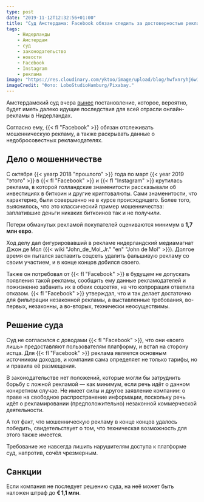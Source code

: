 ```yaml
---
type: post
date: "2019-11-12T12:32:56+01:00"
title: "Суд Амстердама: Facebook обязан следить за достоверностью рекламы"
tags:
    - Нидерланды
    - Амстердам
    - суд
    - законодательство
    - новости
    - Facebook
    - Instagram
    - реклама
image: "https://res.cloudinary.com/yktoo/image/upload/blog/hwfxnryhj6w1s0pevz0y.jpg"
imageCredit: "Фото: LoboStudioHamburg/Pixabay."
---
```


Амстердамский суд вчера [вынес](https://www.rechtspraak.nl/Organisatie-en-contact/Organisatie/Rechtbanken/Rechtbank-Amsterdam/Nieuws/Paginas/Facebook-moet-nepadvertenties-John-de-Mol-weren.aspx) постановление, которое, вероятно, будет иметь далеко идущие последствия для всей отрасли онлайн-рекламы в Нидерландах.

Согласно ему, {{< fl "Facebook" >}} обязан отслеживать мошенническую рекламу, а также раскрывать данные о недобросовестных рекламодателях.

<!--more-->

## Дело о мошенничестве

С октября {{< yearp 2018 "прошлого" >}} года по март {{< year 2019 "этого" >}} в {{< fl "Facebook" >}} и {{< fl "Instagram" >}} крутилась реклама, в которой голландские знаменитости рассказывали об инвестициях в биткоин и другие криптовалюты. Сами знаменитости, что характерно, были совершенно не в курсе происходящего. Более того, выяснилось, что это классический пример мошенничества: заплатившие деньги никаких биткоинов так и не получили.

Потери обманутых рекламой покупателей оцениваются минимум в **1,7 млн евро**.

Ход делу дал фигурировавший в рекламе нидерландский медиамагнат Джон де Мол ({{< wiki "John_de_Mol_Jr." "en" "John de Mol" >}}). Долгое время он пытался заставить соцсеть удалить фальшивую рекламу со своим участием, и в конце концов добился своего.

Также он потребовал от {{< fl "Facebook" >}} в будущем не допускать появления такой рекламы, сообщить ему данные рекламодателей и пожизненно забанить их в обеих соцсетях, на что копрорация ответила отказом. {{< fl "Facebook" >}} утверждал, что и так делает достаточно для фильтрации незаконной рекламы, а выставленные требования, во-первых, незаконны, а во-вторых, технически неосуществимы.

## Решение суда

Суд не согласился с доводами {{< fl "Facebook" >}}, что они «всего лишь» предоставляют пользователям платформу, и встал на сторону истца. Для {{< fl "Facebook" >}} реклама является основным источником доходов, и компания сама определяет не только тарифы, но и правила её размещения.

В законодательстве нет положений, которые могли бы затруднить борьбу с ложной рекламой — как минимум, если речь идёт о данном конкретном случае. Не имеет силы и другое заявление компании: о праве на свободное распространение информации, поскольку речь идёт о рекламировании (предположительно) незаконной коммерческой деятельности.

А тот факт, что мошенническую рекламу в конце концов удалось победить, свидетельствует о том, что техническая возможность для этого также имеется.

Требование же навсегда лишить нарушителям доступа к платформе суд, напротив, сочёл чрезмерным.

## Санкции

Если компания не последует решению суда, на неё может быть наложен штраф до **€ 1,1 млн**.
